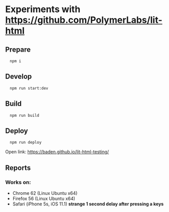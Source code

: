 # Experiments with https://github.com/PolymerLabs/lit-html

## Prepare

```
  npm i
```

## Develop

```
  npm run start:dev
```

## Build
```
  npm run build
```

## Deploy

```
  npm run deploy
```

Open link: https://baden.github.io/lit-html-testing/

## Reports

### Works on:

* Chrome 62 (Linux Ubuntu x64)
* Firefox 56 (Linux Ubuntu x64)
* Safari (iPhone 5s, iOS 11.1) **strange 1 second delay after pressing a keys**


